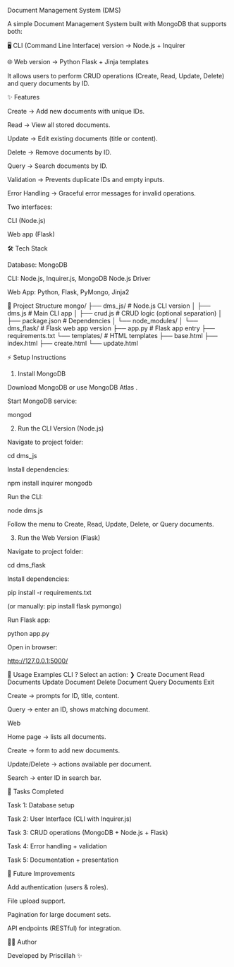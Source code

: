 Document Management System (DMS)

A simple Document Management System built with MongoDB that supports both:

🖥️ CLI (Command Line Interface) version → Node.js + Inquirer

🌐 Web version → Python Flask + Jinja templates

It allows users to perform CRUD operations (Create, Read, Update, Delete) and query documents by ID.

✨ Features

Create → Add new documents with unique IDs.

Read → View all stored documents.

Update → Edit existing documents (title or content).

Delete → Remove documents by ID.

Query → Search documents by ID.

Validation → Prevents duplicate IDs and empty inputs.

Error Handling → Graceful error messages for invalid operations.

Two interfaces:

CLI (Node.js)

Web app (Flask)

🛠️ Tech Stack

Database: MongoDB

CLI: Node.js, Inquirer.js, MongoDB Node.js Driver

Web App: Python, Flask, PyMongo, Jinja2

📂 Project Structure
mongo/
├── dms_js/            # Node.js CLI version
│   ├── dms.js         # Main CLI app
│   ├── crud.js        # CRUD logic (optional separation)
│   ├── package.json   # Dependencies
│   └── node_modules/
│
└── dms_flask/         # Flask web app version
    ├── app.py         # Flask app entry
    ├── requirements.txt
    └── templates/     # HTML templates
        ├── base.html
        ├── index.html
        ├── create.html
        └── update.html

⚡ Setup Instructions
1. Install MongoDB

Download MongoDB
 or use MongoDB Atlas
.

Start MongoDB service:

mongod

2. Run the CLI Version (Node.js)

Navigate to project folder:

cd dms_js


Install dependencies:

npm install inquirer mongodb


Run the CLI:

node dms.js


Follow the menu to Create, Read, Update, Delete, or Query documents.

3. Run the Web Version (Flask)

Navigate to project folder:

cd dms_flask


Install dependencies:

pip install -r requirements.txt


(or manually: pip install flask pymongo)

Run Flask app:

python app.py


Open in browser:

http://127.0.0.1:5000/

🚀 Usage Examples
CLI
? Select an action:
  ❯ Create Document
    Read Documents
    Update Document
    Delete Document
    Query Documents
    Exit


Create → prompts for ID, title, content.

Query → enter an ID, shows matching document.

Web

Home page → lists all documents.

Create → form to add new documents.

Update/Delete → actions available per document.

Search → enter ID in search bar.

📑 Tasks Completed

Task 1: Database setup

Task 2: User Interface (CLI with Inquirer.js)

Task 3: CRUD operations (MongoDB + Node.js + Flask)

Task 4: Error handling + validation

Task 5: Documentation + presentation

🧩 Future Improvements

Add authentication (users & roles).

File upload support.

Pagination for large document sets.

API endpoints (RESTful) for integration.

👩‍💻 Author

Developed by Priscillah ✨
